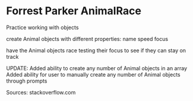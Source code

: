 Forrest Parker
AnimalRace
==========

Practice working with objects

create Animal objects with different properties:
name
speed
focus

have the Animal objects race testing their focus to see if
they can stay on track

UPDATE: Added ability to create any number of Animal objects in an array
        Added ability for user to manually create any number of Animal objects
          through prompts

Sources:
stackoverflow.com